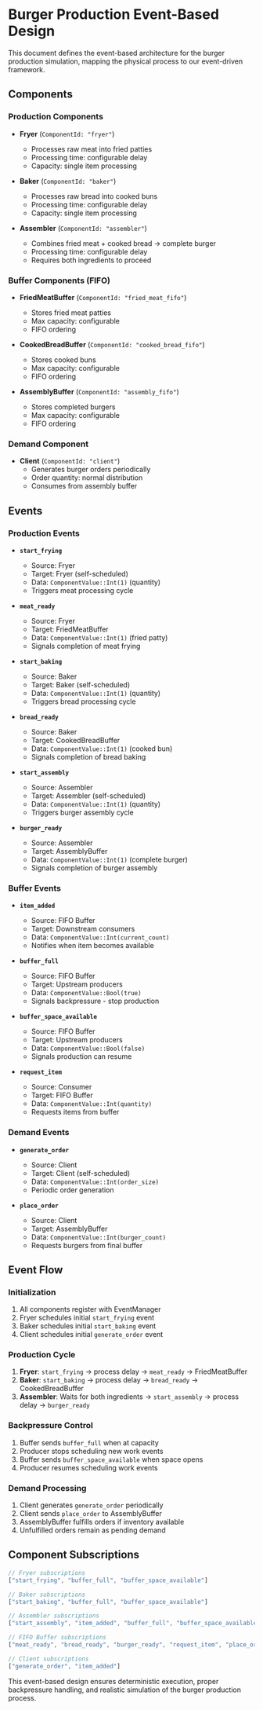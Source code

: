 # Burger Production Event-Based Design

This document defines the event-based architecture for the burger production simulation, mapping the physical process to our event-driven framework.

## Components

### Production Components
- **Fryer** (`ComponentId: "fryer"`)
  - Processes raw meat into fried patties
  - Processing time: configurable delay
  - Capacity: single item processing

- **Baker** (`ComponentId: "baker"`)  
  - Processes raw bread into cooked buns
  - Processing time: configurable delay
  - Capacity: single item processing

- **Assembler** (`ComponentId: "assembler"`)
  - Combines fried meat + cooked bread → complete burger
  - Processing time: configurable delay
  - Requires both ingredients to proceed

### Buffer Components (FIFO)
- **FriedMeatBuffer** (`ComponentId: "fried_meat_fifo"`)
  - Stores fried meat patties
  - Max capacity: configurable
  - FIFO ordering

- **CookedBreadBuffer** (`ComponentId: "cooked_bread_fifo"`)
  - Stores cooked buns
  - Max capacity: configurable
  - FIFO ordering

- **AssemblyBuffer** (`ComponentId: "assembly_fifo"`)
  - Stores completed burgers
  - Max capacity: configurable
  - FIFO ordering

### Demand Component
- **Client** (`ComponentId: "client"`)
  - Generates burger orders periodically
  - Order quantity: normal distribution
  - Consumes from assembly buffer

## Events

### Production Events
- **`start_frying`**
  - Source: Fryer
  - Target: Fryer (self-scheduled)
  - Data: `ComponentValue::Int(1)` (quantity)
  - Triggers meat processing cycle

- **`meat_ready`**
  - Source: Fryer
  - Target: FriedMeatBuffer
  - Data: `ComponentValue::Int(1)` (fried patty)
  - Signals completion of meat frying

- **`start_baking`**
  - Source: Baker
  - Target: Baker (self-scheduled)
  - Data: `ComponentValue::Int(1)` (quantity)
  - Triggers bread processing cycle

- **`bread_ready`**
  - Source: Baker
  - Target: CookedBreadBuffer
  - Data: `ComponentValue::Int(1)` (cooked bun)
  - Signals completion of bread baking

- **`start_assembly`**
  - Source: Assembler
  - Target: Assembler (self-scheduled)
  - Data: `ComponentValue::Int(1)` (quantity)
  - Triggers burger assembly cycle

- **`burger_ready`**
  - Source: Assembler
  - Target: AssemblyBuffer
  - Data: `ComponentValue::Int(1)` (complete burger)
  - Signals completion of burger assembly

### Buffer Events
- **`item_added`**
  - Source: FIFO Buffer
  - Target: Downstream consumers
  - Data: `ComponentValue::Int(current_count)`
  - Notifies when item becomes available

- **`buffer_full`**
  - Source: FIFO Buffer
  - Target: Upstream producers
  - Data: `ComponentValue::Bool(true)`
  - Signals backpressure - stop production

- **`buffer_space_available`**
  - Source: FIFO Buffer
  - Target: Upstream producers
  - Data: `ComponentValue::Bool(false)`
  - Signals production can resume

- **`request_item`**
  - Source: Consumer
  - Target: FIFO Buffer
  - Data: `ComponentValue::Int(quantity)`
  - Requests items from buffer

### Demand Events
- **`generate_order`**
  - Source: Client
  - Target: Client (self-scheduled)
  - Data: `ComponentValue::Int(order_size)`
  - Periodic order generation

- **`place_order`**
  - Source: Client
  - Target: AssemblyBuffer
  - Data: `ComponentValue::Int(burger_count)`
  - Requests burgers from final buffer

## Event Flow

### Initialization
1. All components register with EventManager
2. Fryer schedules initial `start_frying` event
3. Baker schedules initial `start_baking` event
4. Client schedules initial `generate_order` event

### Production Cycle
1. **Fryer**: `start_frying` → process delay → `meat_ready` → FriedMeatBuffer
2. **Baker**: `start_baking` → process delay → `bread_ready` → CookedBreadBuffer  
3. **Assembler**: Waits for both ingredients → `start_assembly` → process delay → `burger_ready`

### Backpressure Control
1. Buffer sends `buffer_full` when at capacity
2. Producer stops scheduling new work events
3. Buffer sends `buffer_space_available` when space opens
4. Producer resumes scheduling work events

### Demand Processing
1. Client generates `generate_order` periodically
2. Client sends `place_order` to AssemblyBuffer
3. AssemblyBuffer fulfills orders if inventory available
4. Unfulfilled orders remain as pending demand

## Component Subscriptions

```rust
// Fryer subscriptions
["start_frying", "buffer_full", "buffer_space_available"]

// Baker subscriptions  
["start_baking", "buffer_full", "buffer_space_available"]

// Assembler subscriptions
["start_assembly", "item_added", "buffer_full", "buffer_space_available"]

// FIFO Buffer subscriptions
["meat_ready", "bread_ready", "burger_ready", "request_item", "place_order"]

// Client subscriptions
["generate_order", "item_added"]
```

This event-based design ensures deterministic execution, proper backpressure handling, and realistic simulation of the burger production process.